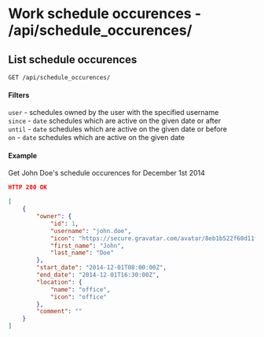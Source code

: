 Work schedule occurences - /api/schedule_occurences/
================================

## List schedule occurences

`GET /api/schedule_occurences/`

#### Filters

`user` - schedules owned by the user with the specified username  
`since` - `date` schedules which are active on the given date or after  
`until` - `date` schedules which are active on the given date or before  
`on` - `date` schedules which are active on the given date  

#### Example

Get John Doe's schedule occurences for December 1st 2014

```json
HTTP 200 OK

[
    {
        "owner": {
            "id": 1, 
            "username": "john.doe", 
            "icon": "https://secure.gravatar.com/avatar/8eb1b522f60d11fa897de1dc6351b7e8?d=mm", 
            "first_name": "John", 
            "last_name": "Doe"
        }, 
        "start_date": "2014-12-01T08:00:00Z", 
        "end_date": "2014-12-01T16:30:00Z", 
        "location": {
            "name": "office", 
            "icon": "office"
        }, 
        "comment": ""
    }
]
```
